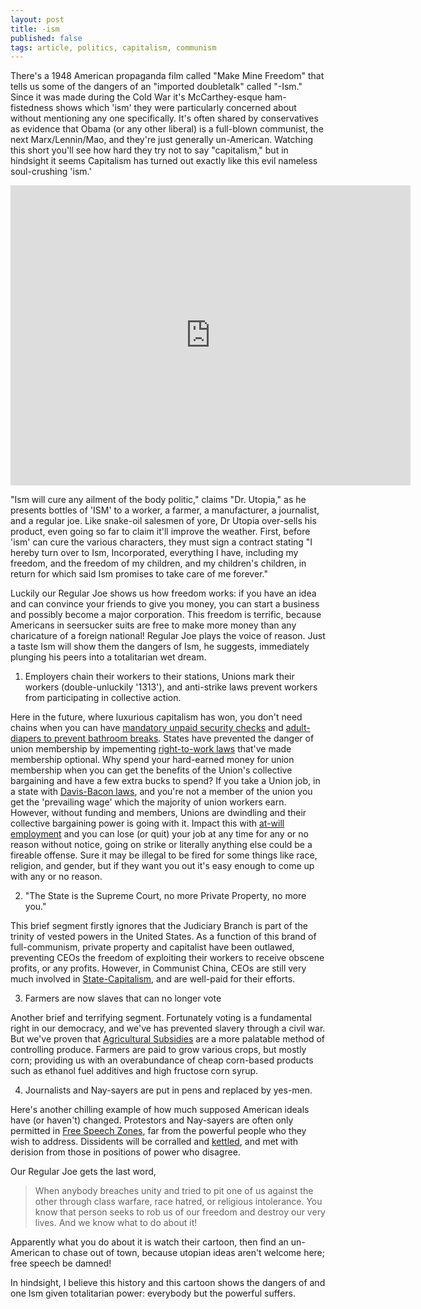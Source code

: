 ```yaml
---
layout: post
title: -ism
published: false
tags: article, politics, capitalism, communism
---
```


There's a 1948 American propaganda film called "Make Mine Freedom" that tells us some of the dangers of an "imported doubletalk" called "-Ism."
Since it was made during the Cold War it's McCarthey-esque ham-fistedness shows which 'ism' they were particularly concerned about without mentioning any one specifically.
It's often shared by conservatives as evidence that Obama (or any other liberal) is a full-blown communist, the next Marx/Lennin/Mao, and they're just generally un-American.
Watching this short you'll see how hard they try not to say "capitalism," but in hindsight it seems Capitalism has turned out exactly like this evil nameless soul-crushing 'ism.'

<iframe width="640" height="480" src="https://www.youtube.com/embed/Oz9fX_HfsXA?rel=0&amp;showinfo=0" frameborder="0" allowfullscreen></iframe>

"Ism will cure any ailment of the body politic," claims "Dr. Utopia," as he presents bottles of 'ISM' to a worker, a farmer, a manufacturer, a journalist, and a regular joe.
Like snake-oil salesmen of yore, Dr Utopia over-sells his product, even going so far to claim it'll improve the weather.
First, before 'ism' can cure the various characters, they must sign a contract stating "I hereby turn over to Ism, Incorporated, everything I have, including my freedom, and the freedom of my children, and my children's children, in return for which said Ism promises to take care of me forever."
<!-- Vague statements for a contract, but some Libertarians argue that this sort of thing should be legal for individuals to do, because preventing indentured servitude and paying a wage somehow prevents the free market from working. -->

Luckily our Regular Joe shows us how freedom works: if you have an idea and can convince your friends to give you money, you can start a business and possibly become a major corporation.
This freedom is terrific, because Americans in seersucker suits are free to make more money than any charicature of a foreign national!
Regular Joe plays the voice of reason. Just a taste Ism will show them the dangers of Ism, he suggests, immediately plunging his peers into a totalitarian wet dream.

1. Employers chain their workers to their stations, Unions mark their workers (double-unluckily '1313'), and anti-strike laws prevent workers from participating in collective action.

Here in the future, where luxurious capitalism has won, you don't need chains when you can have [mandatory unpaid security checks][1] and [adult-diapers to prevent bathroom breaks][2].
States have prevented the danger of union membership by impementing [right-to-work laws][3] that've made membership optional.
Why spend your hard-earned money for union membership when you can get the benefits of the Union's collective bargaining and have a few extra bucks to spend?
If you take a Union job, in a state with [Davis-Bacon laws][4], and you're not a member of the union you get the 'prevailing wage' which the majority of union workers earn.
However, without funding and members, Unions are dwindling and their collective bargaining power is going with it.
Impact this with [at-will employment][5] and you can lose (or quit) your job at any time for any or no reason without notice, going on strike or literally anything else could be a fireable offense.
Sure it may be illegal to be fired for some things like race, religion, and gender, but if they want you out it's easy enough to come up with any or no reason.

2. "The State is the Supreme Court, no more Private Property, no more you."

This brief segment firstly ignores that the Judiciary Branch is part of the trinity of vested powers in the United States.
As a function of this brand of full-communism, private property and capitalist have been outlawed, preventing CEOs the freedom of exploiting their workers to receive obscene profits, or any profits.
However, in Communist China, CEOs are still very much involved in [State-Capitalism][6], and are well-paid for their efforts.

3. Farmers are now slaves that can no longer vote

Another brief and terrifying segment. Fortunately voting is a fundamental right in our democracy, and we've has prevented slavery through a civil war.
But we've proven that [Agricultural Subsidies][7] are a more palatable method of controlling produce.
Farmers are paid to grow various crops, but mostly corn; providing us with an overabundance of cheap corn-based products such as ethanol fuel additives and high fructose corn syrup.

4. Journalists and Nay-sayers are put in pens and replaced by yes-men.

Here's another chilling example of how much supposed American ideals have (or haven't) changed.
Protestors and Nay-sayers are often only permitted in [Free Speech Zones][8], far from the powerful people who they wish to address.
Dissidents will be corralled and [kettled][9], and met with derision from those in positions of power who disagree.


Our Regular Joe gets the last word,

> When anybody breaches unity and tried to pit one of us against the other through class warfare, race hatred, or religious intolerance. You know that person seeks to rob us of our freedom and destroy our very lives.
> And we know what to do about it!

Apparently what you do about it is watch their cartoon, then find an un-American to chase out of town, because utopian ideas aren't welcome here; free speech be damned!

In hindsight, I believe this history and this cartoon shows the dangers of and one Ism given totalitarian power: everybody but the powerful suffers.


[1]: https://www.washingtonpost.com/politics/courts_law/supreme-court-rules-amazon-doesnt-have-to-pay-for-after-hours-time-in-security-lines/2014/12/09/05c67c0c-7fb9-11e4-81fd-8c4814dfa9d7_story.html
[2]: http://www.cnbc.com/2016/05/12/poultry-workers-forced-to-wear-diapers-to-increase-efficiency-report.html
[3]: http://www.motherjones.com/politics/2012/03/what-are-right-to-work-laws
[4]: https://en.wikipedia.org/wiki/Prevailing_wage
[5]: http://www.nolo.com/legal-encyclopedia/employment-at-will-definition-30022.html
[6]: https://en.wikipedia.org/wiki/State_capitalism#People.27s_Republic_of_China
[7]: https://en.wikipedia.org/wiki/Agricultural_subsidy#United_States
[8]: https://en.wikipedia.org/wiki/Free_speech_zone
[9]: https://en.wikipedia.org/wiki/Kettling#United_States
